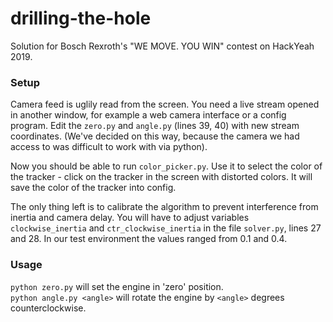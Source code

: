 # drilling-the-hole
Solution for Bosch Rexroth's "WE MOVE. YOU WIN" contest on HackYeah 2019.

### Setup
Camera feed is uglily read from the screen. You need a live stream opened in another window, for example a web camera interface or a config program.
Edit the `zero.py` and `angle.py` (lines 39, 40) with new stream coordinates. (We've decided on this way, because the camera
we had access to was difficult to work with via python).

Now you should be able to run `color_picker.py`. Use it to select the color of the tracker - click on the tracker in the screen with distorted colors.
It will save the color of the tracker into config.

The only thing left is to calibrate the algorithm to prevent interference from inertia and camera delay.
You will have to adjust variables `clockwise_inertia` and `ctr_clockwise_inertia` in the file `solver.py`, lines 27 and 28.
In our test environment the values ranged from 0.1 and 0.4.

### Usage
`python zero.py` will set the engine in 'zero' position. \
`python angle.py <angle>` will rotate the engine by `<angle>` degrees counterclockwise.
